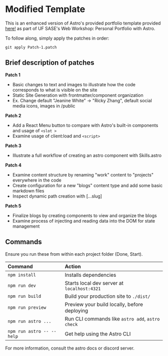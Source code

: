 # Modified Template
This is an enhanced version of Astro's provided portfolio template provided [here!](https://github.com/withastro/astro/tree/main/examples/portfolio) as part of UF SASE's Web Workshop: Personal Portfolio with Astro.

To follow along, simply apply the patches in order:
```
git apply Patch-1.patch
```

## Brief description of patches
**Patch 1**
- Basic changes to text and images to illustrate how the code corresponds to what is visible on the site
- Static Site Generation with frontmatter/component organization
- Ex. Change default "Jeanine White" -> "Ricky Zhang", default social media icons, images in /public

**Patch 2**
- Add a React Menu button to compare with Astro's built-in components and usage of ```<slot >```
- Examine usage of client:load and ```<script>```

**Patch 3**
- Illustrate a full workflow of creating an astro component with Skills.astro

**Patch 4**
- Examine content structure by renaming "work" content to "projects" everywhere in the code
- Create configuration for a new "blogs" content type and add some basic markdown files
- Inspect dynamic path creation with [...slug]

**Patch 5**
- Finalize blogs by creating components to view and organize the blogs
- Examine process of injecting and reading data into the DOM for state management

## Commands

Ensure you run these from within each project folder (Done, Start).

| Command                   | Action                                           |
| :------------------------ | :----------------------------------------------- |
| `npm install`             | Installs dependencies                            |
| `npm run dev`             | Starts local dev server at `localhost:4321`      |
| `npm run build`           | Build your production site to `./dist/`          |
| `npm run preview`         | Preview your build locally, before deploying     |
| `npm run astro ...`       | Run CLI commands like `astro add`, `astro check` |
| `npm run astro -- --help` | Get help using the Astro CLI                     |

For more information, consult the astro docs or discord server.
